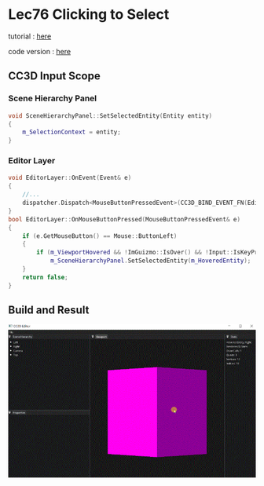 # Lec76 Clicking to Select

tutorial : [here](https://www.youtube.com/watch?v=CU9v3uUgRaE&list=PLlrATfBNZ98dC-V-N3m0Go4deliWHPFwT&index=99)

code version : [here](https://github.com/Graphic-researcher/Crosa-Conty-3D/commit/a3d3793b20649b7af6715d6ea4b95fa3da6c2c3f)

## CC3D Input Scope

### Scene Hierarchy Panel 

```c++
void SceneHierarchyPanel::SetSelectedEntity(Entity entity)
{
    m_SelectionContext = entity;
}
```

### Editor Layer

```c++
void EditorLayer::OnEvent(Event& e)
{
    //...
    dispatcher.Dispatch<MouseButtonPressedEvent>(CC3D_BIND_EVENT_FN(EditorLayer::OnMouseButtonPressed));
}
bool EditorLayer::OnMouseButtonPressed(MouseButtonPressedEvent& e)
{
    if (e.GetMouseButton() == Mouse::ButtonLeft)
    {
        if (m_ViewportHovered && !ImGuizmo::IsOver() && !Input::IsKeyPressed(Key::LeftAlt))
            m_SceneHierarchyPanel.SetSelectedEntity(m_HoveredEntity);
    }
    return false;
}
```

## Build and Result

![result](./result.gif)